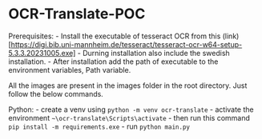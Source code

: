 # OCR-Translate-POC

Prerequisites:
    - Install the executable of tesseract OCR from this (link)[https://digi.bib.uni-mannheim.de/tesseract/tesseract-ocr-w64-setup-5.3.3.20231005.exe]
    - Durning installation also include the swedish installation.
    - After installation add the path of executable to the environment variables, Path variable.

All the images are present in the images folder in the root directory. Just follow the below commands.

Python:
    - create a venv using `python -m venv ocr-translate`
    - activate the environment `~\ocr-translate\Scripts\activate`
    - then run this command `pip install -m requirements.exe`
    - run `python main.py`